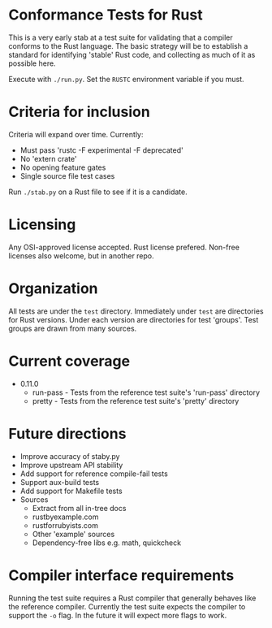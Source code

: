 # Conformance Tests for Rust

This is a very early stab at a test suite for validating that a
compiler conforms to the Rust language. The basic strategy will be to
establish a standard for identifying 'stable' Rust code, and
collecting as much of it as possible here.

Execute with `./run.py`. Set the `RUSTC` environment variable if you must.

# Criteria for inclusion

Criteria will expand over time. Currently:

* Must pass 'rustc -F experimental -F deprecated'
* No 'extern crate'
* No opening feature gates
* Single source file test cases

Run `./stab.py` on a Rust file to see if it is a candidate.

# Licensing

Any OSI-approved license accepted.
Rust license prefered.
Non-free licenses also welcome, but in another repo.

# Organization

All tests are under the `test` directory.
Immediately under `test` are directories for Rust versions.
Under each version are directories for test 'groups'.
Test groups are drawn from many sources.

# Current coverage

- 0.11.0
  - run-pass - Tests from the reference test suite's 'run-pass' directory
  - pretty - Tests from the reference test suite's 'pretty' directory

# Future directions

* Improve accuracy of staby.py
* Improve upstream API stability
* Add support for reference compile-fail tests
* Support aux-build tests
* Add support for Makefile tests
* Sources
  * Extract from all in-tree docs
  * rustbyexample.com
  * rustforrubyists.com
  * Other 'example' sources
  * Dependency-free libs e.g. math, quickcheck

# Compiler interface requirements

Running the test suite requires a Rust compiler that generally behaves
like the reference compiler.
Currently the test suite expects the compiler to support the `-o` flag.
In the future it will expect more flags to work.
